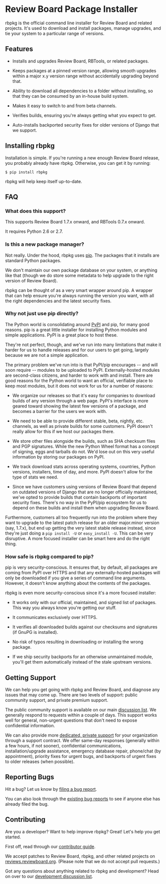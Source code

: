 Review Board Package Installer
==============================

rbpkg is the official command line installer for Review Board and related
projects. It's used to download and install packages, manage upgrades, and tie
your system to a particular range of versions.


Features
--------

* Installs and upgrades Review Board, RBTools, or related packages.

* Keeps packages at a pinned version range, allowing smooth upgrades within a
  major x.y version range without accidentally upgrading beyond that.

* Ability to download all dependencies to a folder without installing, so that
  they can be consumed by an in-house build system.

* Makes it easy to switch to and from beta channels.

* Verifies builds, ensuring you're always getting what you expect to get.

* Auto-installs backported security fixes for older versions of Django
  that we support.


Installing rbpkg
----------------

Installation is simple. If you're running a new enough Review Board release,
you probably already have rbpkg. Otherwise, you can get it by running:

    $ pip install rbpkg

rbpkg will help keep itself up-to-date.


FAQ
---

### What does this support?

This supports Review Board 1.7.x onward, and RBTools 0.7.x onward.

It requires Python 2.6 or 2.7.


### Is this a new package manager?

Not really. Under the hood, rbpkg uses [pip](https://pip.pypa.io). The packages
that it installs are standard Python packages.

We don't maintain our own package database on your system, or anything like
that (though we do store some metadata to help upgrade to the right version of
Review Board).

rbpkg can be thought of as a very smart wrapper around pip. A wrapper that can
help ensure you're always running the version you want, with all the right
dependencies and the latest security fixes.


### Why not just use pip directly?

The Python world is consolidating around [PyPI](https://pypi.python.org/) and
pip, for many good reasons. pip is a great little installer for installing
Python modules and simple applications. PyPI is a great place to host these.

They're not perfect, though, and we've run into many limitations that make it
harder for us to handle releases and for our users to get going, largely
because we are not a simple application.

The primary problem we've run into is that PyPI/pip encourages -- and will soon
require -- modules to be uploaded to PyPI. Externally-hosted modules are
second-class citizens, and harder to work with and install. There are good
reasons for the Python world to want an official, verifiable place to keep most
modules, but it does not work for us for a number of reasons:

* We organize our releases so that it's easy for companies to download builds
  of any version through a web page. PyPI's interface is more geared toward
  showing the latest few versions of a package, and becomes a barrier for the
  users we work with.

* We need to be able to provide different stable, beta, nightly, etc. channels,
  as well as private builds for some customers. PyPI doesn't really allow for
  this if we host our packages there.

* We store other files alongside the builds, such as SHA checksum files and
  PGP signatures. While the new Python Wheel format has a concept of signing,
  eggs and tarballs do not. We'd lose out on this very useful information by
  storing our packages on PyPI.

* We track download stats across operating systems, countries, Python versions,
  installers, time of day, and more. PyPI doesn't allow for the type of stats
  we need.

* Since we have customers using versions of Review Board that depend on
  outdated versions of Django that are no longer officially maintained, we've
  opted to provide builds that contain backports of important security fixes.
  There's no way in the PyPI/pip ecosystem for us to depend on these builds
  and install them when upgrading Review Board.

Furthermore, customers all too frequently run into the problem where they want
to upgrade to the latest patch release for an older major.minor version
(say, 1.7.x), but end up getting the very latest stable release instead, since
they're just doing a `pip install -U` or `easy_install -U`. This can be very
disruptive. A more focused installer can be smart here and do the right thing.


### How safe is rbpkg compared to pip?

pip is very security-conscious. It ensures that, by default, all packages are
coming from PyPI over HTTPS and that any externally-hosted packages will only
be downloaded if you give a series of command line arguments. However, it
doesn't know anything about the contents of the packages.

rbpkg is even more security-conscious since it's a more focused installer:

* It works only with our official, maintained, and signed list of packages.
  This way you always know you're getting our stuff.

* It communicates exclusively over HTTPS.

* It verifies all downloaded builds against our checksums and signatures (if
  GnuPG is installed).

* No risk of typos resulting in downloading or installing the wrong package.

* If we ship security backports for an otherwise unmaintained module, you'll
  get them automatically instead of the stale upstream versions.


Getting Support
---------------

We can help you get going with rbpkg and Review Board, and diagnose any issues
that may come up. There are two levels of support: public community support,
and private premium support.

The public community support is available on our main
[discussion list](https://groups.google.com/group/reviewboard/). We generally
respond to requests within a couple of days. This support works well for
general, non-urgent questions that don't need to expose confidential
information.

We can also provide more
[dedicated, private support](https://www.beanbaginc.com/support/contracts/) for
your organization through a support contract. We offer same-day responses
(generally within a few hours, if not sooner), confidential communications,
installation/upgrade assistance, emergency database repair, phone/chat (by
appointment), priority fixes for urgent bugs, and backports of urgent fixes to
older releases (when possible).


Reporting Bugs
--------------

Hit a bug? Let us know by
[filing a bug report](https://www.reviewboard.org/bugs/new/).

You can also look through the
[existing bug reports](https://www.reviewboard.org/bugs/) to see if anyone else
has already filed the bug.


Contributing
------------

Are you a developer? Want to help improve rbpkg? Great! Let's help you get
started.

First off, read through our
[contributor guide](https://www.reviewboard.org/docs/codebase/dev/).

We accept patches to Review Board, rbpkg, and other related projects on
[reviews.reviewboard.org](https://reviews.reviewboard.org/). (Please note that
we do not accept pull requests.)

Got any questions about anything related to rbpkg and development? Head
on over to our
[development discussion list](https://groups.google.com/group/reviewboard-dev/).
